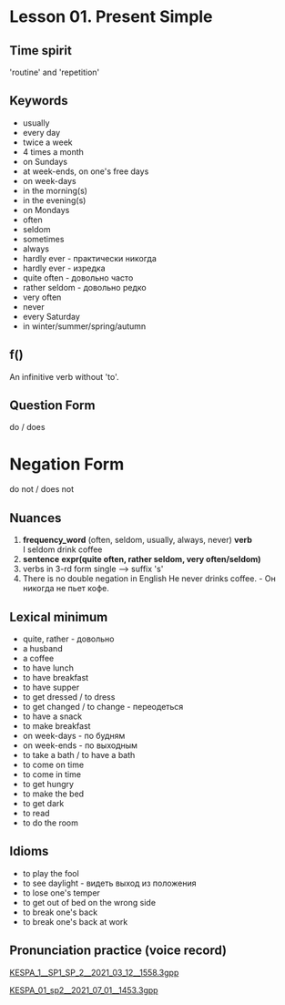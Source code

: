 # Lesson 01. Present Simple


## Time spirit

'routine' and 'repetition'


## Keywords

* usually
* every day
* twice a week
* 4 times a month
* on Sundays
* at week-ends, on one's free days
* on week-days
* in the morning(s)
* in the evening(s)
* on Mondays
* often
* seldom
* sometimes 
* always
* hardly ever - практически никогда
* hardly ever - изредка
* quite often - довольно часто
* rather seldom - довольно редко
* very often
* never
* every Saturday
* in winter/summer/spring/autumn


## f()

An infinitive verb without 'to'.


## Question Form

do / does


# Negation Form

do not / does not


## Nuances

1. __frequency_word__ (often, seldom, usually, always, never) __verb__  
    I seldom drink coffee
2. __sentence__ __expr(quite often, rather seldom, very often/seldom)__
3. verbs in 3-rd form single --> suffix 's'
4. There is no double negation in English
    He never drinks coffee. - Он никогда не пьет кофе.

   
## Lexical minimum

* quite, rather - довольно
* a husband
* a coffee
* to have lunch
* to have breakfast
* to have supper
* to get dressed / to dress
* to get changed / to change - переодеться
* to have a snack
* to make breakfast
* on week-days - по будням
* on week-ends - по выходным
* to take a bath / to have a bath
* to come on time
* to come in time
* to get hungry
* to make the bed
* to get dark
* to read
* to do the room


## Idioms

* to play the fool
* to see daylight - видеть выход из положения
* to lose one's temper
* to get out of bed on the wrong side
* to break one's back
* to break one's back at work


## Pronunciation practice (voice record)

[KESPA_1__SP1_SP_2__2021_03_12__1558.3gpp](https://mega.nz/file/0pk2VBYY#egUFf4tCcShGD9RPOh8c5V16IJwmHH_pbXkrX-hEltA)

[KESPA_01_sp2__2021_07_01__1453.3gpp](https://mega.nz/file/099CAY7L#BmecPQA0GCq0iCyAshKjn4jS4rvz7qn53K9pk8zu_PQ)
